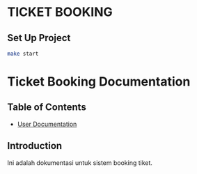 # TICKET BOOKING

## Set Up Project

```bash
make start
```

# Ticket Booking Documentation

## Table of Contents

- [User Documentation](doc/user_doc.md)

## Introduction

Ini adalah dokumentasi untuk sistem booking tiket.
